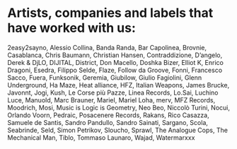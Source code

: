 # Artists, companies and labels that have worked with us:

2easy2sayno,
Alessio Collina,
Banda Randa,
Bar Capolinea,
Brovnie,
Casablanca,
Chris Baumann,
Christian Hansen,
Contraddizione,
D’angelo,
Derek & DjLO,
DIJITAL,
District,
Don Macello,
Doshka Bizer,
Elliot K,
Enrico Dragoni,
Esedra,
Filippo Selde,
Flaze,
Follow da Groove,
Fonni,
Francesco Sacco,
Fuera,
Funksonik,
Geremia,
Giubilow,
Giulio Fagiolini,
Glenn Underground,
Ha Maze,
Heat alliance,
HFZ,
Italian Weapons,
James Brucke,
Javonnt,
Jogi,
Kush,
Le Corse più Pazze,
Linea Records,
Lo.Sai,
Luchino Luce,
Manuold,
Marc Brauner,
Mariel,
Mariel Loha,
merv,
MFZ Records,
Moodrich,
Mosi,
Music is Logic is Geometry,
Neo Beo,
Niccolò Turini,
Nocui,
Orlando Voorn,
Pedraic,
Posacenere Records,
Rakans,
Rico Casazza,
Samuele de Santis,
Sandro Pandullo,
Sandro Sainati,
Sargano,
Scola,
Seabrinde,
Seld,
Simon Petrikov,
Sloucho,
Sprawl,
The Analogue Cops,
The Mechanical Man,
Tiblo,
Tommaso Launaro,
Wajad,
Watermarxxx

